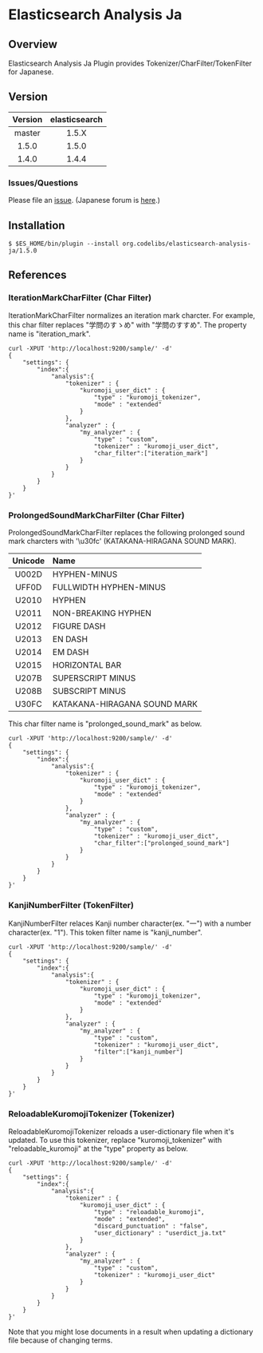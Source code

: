 Elasticsearch Analysis Ja
=======================

## Overview

Elasticsearch Analysis Ja Plugin provides Tokenizer/CharFilter/TokenFilter for Japanese.

## Version

| Version   | elasticsearch |
|:---------:|:-------------:|
| master    | 1.5.X         |
| 1.5.0     | 1.5.0         |
| 1.4.0     | 1.4.4         |

### Issues/Questions

Please file an [issue](https://github.com/codelibs/elasticsearch-analysis-ja/issues "issue").
(Japanese forum is [here](https://github.com/codelibs/codelibs-ja-forum "here").)

## Installation

    $ $ES_HOME/bin/plugin --install org.codelibs/elasticsearch-analysis-ja/1.5.0

## References

### IterationMarkCharFilter (Char Filter)

IterationMarkCharFilter normalizes an iteration mark charcter. 
For example, this char filter replaces "学問のすゝめ" with "学問のすすめ".
The property name is "iteration_mark".

    curl -XPUT 'http://localhost:9200/sample/' -d'
    {
        "settings": {
            "index":{
                "analysis":{
                    "tokenizer" : {
                        "kuromoji_user_dict" : {
                            "type" : "kuromoji_tokenizer",
                            "mode" : "extended"
                        }
                    },
                    "analyzer" : {
                        "my_analyzer" : {
                            "type" : "custom",
                            "tokenizer" : "kuromoji_user_dict",
                            "char_filter":["iteration_mark"]
                        }
                    }
                }
            }
        }
    }'

### ProlongedSoundMarkCharFilter (Char Filter)

ProlongedSoundMarkCharFilter replaces the following prolonged sound mark charcters with '\u30fc' (KATAKANA-HIRAGANA SOUND MARK).

| Unicode | Name |
|:-----:|:-----|
| U002D | HYPHEN-MINUS |
| UFF0D | FULLWIDTH HYPHEN-MINUS |
| U2010 | HYPHEN |
| U2011 | NON-BREAKING HYPHEN |
| U2012 | FIGURE DASH |
| U2013 | EN DASH |
| U2014 | EM DASH |
| U2015 | HORIZONTAL BAR |
| U207B | SUPERSCRIPT MINUS |
| U208B | SUBSCRIPT MINUS |
| U30FC | KATAKANA-HIRAGANA SOUND MARK |

This char filter name is "prolonged_sound_mark" as below.

    curl -XPUT 'http://localhost:9200/sample/' -d'
    {
        "settings": {
            "index":{
                "analysis":{
                    "tokenizer" : {
                        "kuromoji_user_dict" : {
                            "type" : "kuromoji_tokenizer",
                            "mode" : "extended"
                        }
                    },
                    "analyzer" : {
                        "my_analyzer" : {
                            "type" : "custom",
                            "tokenizer" : "kuromoji_user_dict",
                            "char_filter":["prolonged_sound_mark"]
                        }
                    }
                }
            }
        }
    }'

### KanjiNumberFilter (TokenFilter)

KanjiNumberFilter relaces Kanji number character(ex. "一") with a number character(ex. "1").
This token filter name is "kanji_number".

    curl -XPUT 'http://localhost:9200/sample/' -d'
    {
        "settings": {
            "index":{
                "analysis":{
                    "tokenizer" : {
                        "kuromoji_user_dict" : {
                            "type" : "kuromoji_tokenizer",
                            "mode" : "extended"
                        }
                    },
                    "analyzer" : {
                        "my_analyzer" : {
                            "type" : "custom",
                            "tokenizer" : "kuromoji_user_dict",
                            "filter":["kanji_number"]
                        }
                    }
                }
            }
        }
    }'

### ReloadableKuromojiTokenizer (Tokenizer)

ReloadableKuromojiTokenizer reloads a user-dictionary file when it's updated.
To use this tokenizer, replace "kuromoji\_tokenizer" with "reloadable\_kuromoji" at the "type" property as below.

    curl -XPUT 'http://localhost:9200/sample/' -d'
    {
        "settings": {
            "index":{
                "analysis":{
                    "tokenizer" : {
                        "kuromoji_user_dict" : {
                            "type" : "reloadable_kuromoji",
                            "mode" : "extended",
                            "discard_punctuation" : "false",
                            "user_dictionary" : "userdict_ja.txt"
                        }
                    },
                    "analyzer" : {
                        "my_analyzer" : {
                            "type" : "custom",
                            "tokenizer" : "kuromoji_user_dict"
                        }
                    }
                }
            }
        }
    }'

Note that you might lose documents in a result when updating a dictionary file because of changing terms.
